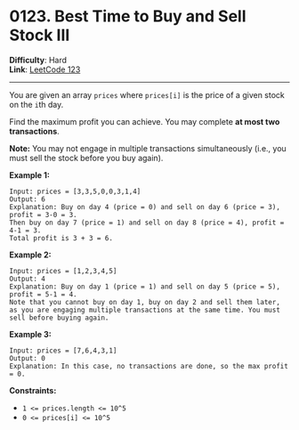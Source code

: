 # 0123. Best Time to Buy and Sell Stock III

**Difficulty**: Hard  
**Link**: [LeetCode 123](https://leetcode.com/problems/best-time-to-buy-and-sell-stock-iii/)

---

You are given an array `prices` where `prices[i]` is the price of a given stock on the `i`th day.

Find the maximum profit you can achieve. You may complete **at most two transactions**.

**Note:** You may not engage in multiple transactions simultaneously (i.e., you must sell the stock before you buy again).

**Example 1:**

    Input: prices = [3,3,5,0,0,3,1,4]
    Output: 6
    Explanation: Buy on day 4 (price = 0) and sell on day 6 (price = 3), profit = 3-0 = 3.
    Then buy on day 7 (price = 1) and sell on day 8 (price = 4), profit = 4-1 = 3.
    Total profit is 3 + 3 = 6.

**Example 2:**

    Input: prices = [1,2,3,4,5]
    Output: 4
    Explanation: Buy on day 1 (price = 1) and sell on day 5 (price = 5), profit = 5-1 = 4.
    Note that you cannot buy on day 1, buy on day 2 and sell them later, as you are engaging multiple transactions at the same time. You must sell before buying again.

**Example 3:**

    Input: prices = [7,6,4,3,1]
    Output: 0
    Explanation: In this case, no transactions are done, so the max profit = 0.

**Constraints:**

* `1 <= prices.length <= 10^5`
* `0 <= prices[i] <= 10^5`
